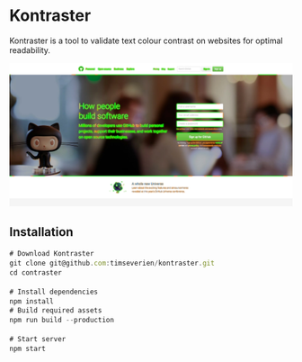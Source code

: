 # Kontraster

Kontraster is a tool to validate text colour contrast on websites for optimal readability.

![Screenshot of Kontraster](docs/screenshot.jpg)

## Installation

```js
# Download Kontraster
git clone git@github.com:timseverien/kontraster.git
cd contraster

# Install dependencies
npm install
# Build required assets
npm run build --production

# Start server
npm start
```
